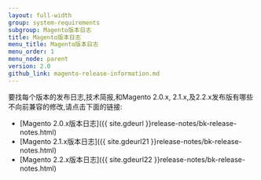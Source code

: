 ```yaml
---
layout: full-width
group: system-requirements
subgroup: Magento版本日志
title: Magento版本日志
menu_title: Magento版本日志
menu_order: 1
menu_node: parent
version: 2.0
github_link: magento-release-information.md
---
```


要找每个版本的发布日志,技术简报,和Magento 2.0.x, 2.1.x,及2.2.x发布版有哪些不向前兼容的修改,请点击下面的链接:

*	[Magento 2.0.x版本日志]({{ site.gdeurl }}release-notes/bk-release-notes.html)
*	[Magento 2.1.x版本日志]({{ site.gdeurl21 }}release-notes/bk-release-notes.html)
*   [Magento 2.2.x版本日志]({{ site.gdeurl22 }}release-notes/bk-release-notes.html)